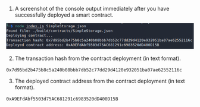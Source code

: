 1. A screenshot of the console output immediately after you have successfully deployed a smart contract.

![deployed_smart_contract](/tasks/gitcoin-2/deployed_smart_contract.PNG)

2. The transaction hash from the contract deployment (in text format).

```
0x7d95bd2b475b8c5a240b08bbb7db52c77dd29d4120e932051ba07ae62552116c
```

3. The deployed contract address from the contract deployment (in text format).

```
0xA9EFdAbf5503d75AC681291c6983520dD400D15B
```